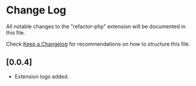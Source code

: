 # Change Log

All notable changes to the "refactor-php" extension will be documented in this file.

Check [Keep a Changelog](http://keepachangelog.com/) for recommendations on how to structure this file.

## [0.0.4]

- Extension logo added.
